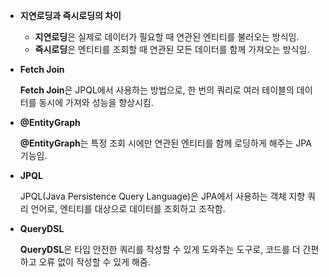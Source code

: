 - **지연로딩과 즉시로딩의 차이**
    - **지연로딩**은 실제로 데이터가 필요할 때 연관된 엔티티를 불러오는 방식임.
    - **즉시로딩**은 엔티티를 조회할 때 연관된 모든 데이터를 함께 가져오는 방식임.
- **Fetch Join**
    
    **Fetch Join**은 JPQL에서 사용하는 방법으로, 한 번의 쿼리로 여러 테이블의 데이터를 동시에 가져와 성능을 향상시킴.
    
- **@EntityGraph**
    
    **@EntityGraph**는 특정 조회 시에만 연관된 엔티티를 함께 로딩하게 해주는 JPA 기능임.
    
- **JPQL**
    
    JPQL(Java Persistence Query Language)은 JPA에서 사용하는 객체 지향 쿼리 언어로, 엔티티를 대상으로 데이터를 조회하고 조작함.
    
- **QueryDSL**
    
    **QueryDSL**은 타입 안전한 쿼리를 작성할 수 있게 도와주는 도구로, 코드를 더 간편하고 오류 없이 작성할 수 있게 해줌.